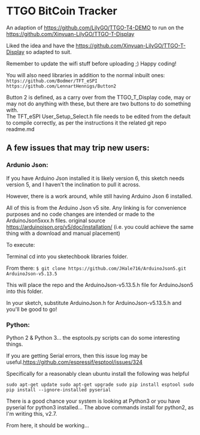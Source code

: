 # TTGO BitCoin Tracker

An adaption of https://github.com/LilyGO/TTGO-T4-DEMO to run on the https://github.com/Xinyuan-LilyGO/TTGO-T-Display

  Liked the idea and have the https://github.com/Xinyuan-LilyGO/TTGO-T-Display so adapted to suit.

  Remember to update the wifi stuff before uploading ;) Happy coding!
  
  You will also need libraries in addition to the normal inbuilt ones:
  `https://github.com/Bodmer/TFT_eSPI`
  `https://github.com/LennartHennigs/Button2`
  
Button 2 is defined, as a carry over from the TTGO_T_Display code, may or may not do anything with these, but there are two buttons to do something with.  
The TFT_eSPI User_Setup_Select.h file needs to be edited from the default to compile correctly, as per the instructions it the related git repo readme.md

## A few issues that may trip new users:

### Ardunio Json:

If you have Arduino Json installed it is likely version 6, this sketch needs version 5, and I haven't the inclination to pull it across. 

However, there is a work around, while still having Arduino Json 6 installed.

All of this is from the Arduino Json v5 site. Any linking is for convenience purposes and no code changes are intended or made to the ArduinoJson5xxx.h files. original source https://arduinojson.org/v5/doc/installation/ (i.e. you could achieve the same thing with a download and manual placement)

To execute:

Terminal
cd into you sketechbook libraries folder.

From there:
`$ git clone https://github.com/JHale716/ArduinoJson5.git ArduinoJson-v5.13.5`

This will place the repo and the ArduinoJson-v5.13.5.h file for ArduinoJson5 into this folder.

In your sketch, substitute ArduinoJson.h for ArduinoJson-v5.13.5.h and you'll be good to go!


### Python:

Python 2 & Python 3... the esptools.py scripts can do some interesting things.

If you are getting Serial errors, then this issue log may be useful.https://github.com/espressif/esptool/issues/324

Specifically for a reasonably clean ubuntu install the following was helpful

`sudo apt-get update
sudo apt-get upgrade
sudo pip install esptool
sudo pip install --ignore-installed pyserial`

There is a good chance your system is looking at Python3 or you have pyserial for python3 installed...
The above commands install for python2, as I'm writing this, v2.7.

From here, it should be working...
